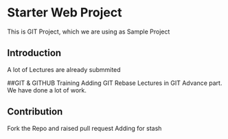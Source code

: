 # Starter Web Project

This is GIT Project, which we are using as Sample Project 

## Introduction
A lot of Lectures are already submmited

##GIT & GITHUB Training
Adding GIT Rebase Lectures in GIT Advance part.
We have done a lot of work.

## Contribution
Fork the Repo and raised pull request
Adding for stash
